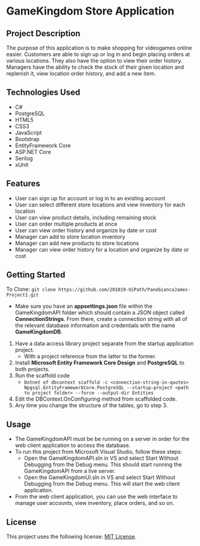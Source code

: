 # GameKingdom Store Application
## Project Description
The purpose of this application is to make shopping for videogames online easier. Customers are able to sign up or log in and begin placing orders at various locations. They also have the option to view their order history. Managers have the ability to check the stock of their given location and replenish it, view location order history, and add a new item.

## Technologies Used
- C#
- PostgreSQL
- HTML5
- CSS3
- JavaScript
- Bootstrap
- EntityFramework Core
- ASP.NET Core
- Serilog
- xUnit

## Features
- User can sign up for account or log in to an existing account
- User can select different store locations and view inventory for each location
- User can view product details, including remaining stock
- User can order multiple products at once
- User can view order history and organize by date or cost
- Manager can add to store location inventory
- Manager can add new products to store locations
- Manager can view order history for a location and organize by date or cost

## Getting Started
To Clone: `git clone https://github.com/201019-UiPath/PanebiancoJames-Project1.git`

- Make sure you have an **appsettings.json** file within the GameKingdomAPI folder which should contain a JSON object called **ConnectionStrings**. From there, create a connection string with all of the relevant database information and credentials with the name **GameKingdomDB**.
1. Have a data access library project separate from the startup application project.
    - With a project reference from the latter to the former.
2. Install **Microsoft Entity Framework Core Design** and **PostgreSQL** to both projects.
3. Run the scaffold code
    - `Dotnet ef dbcontext scaffold -c <connection-string-in-quotes> Npgsql.EntityFrameworkCore.PostgreSQL --startup-project <path to project folder> --force --output-dir Entities`
4. Edit the DBContext.OnConfiguring method from scaffolded code.
5. Any time you change the structure of the tables, go to step 3.

## Usage
- The GameKingdomAPI must be be running on a server in order for the web client application to access the database.
- To run this project from Microsoft Visual Studio, follow these steps:
    - Open the GameKingdomAPI.sln in VS and select Start Without Debugging from the Debug menu. This should start running the GameKingdomAPI from a live server.
    - Open the GameKingdomUI.sln in VS and select Start Without Debugging from the Debug menu. This will start the web client application.
- From the web client application, you can use the web interface to manage user accounts, view inventory, place orders, and so on.

## License
This project uses the following license: [MIT License](LICENSE).